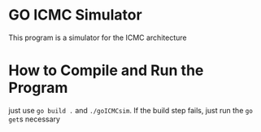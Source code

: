 # GO ICMC Simulator
This program is a simulator for the ICMC architecture

# How to Compile and Run the Program
just use `go build .` and `./goICMCsim`. If the build step fails, just run the `go get`s necessary

